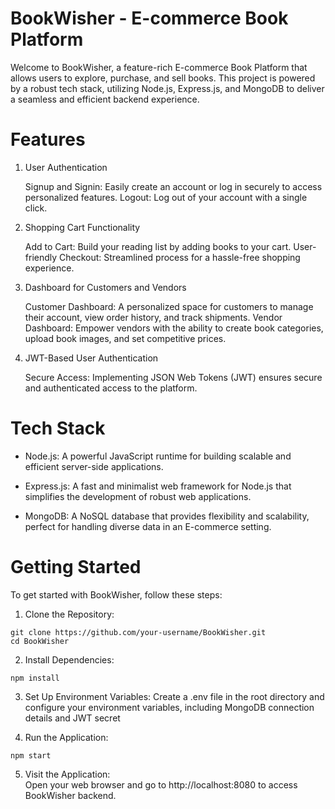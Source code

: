 
# BookWisher  - E-commerce Book Platform

Welcome to BookWisher, a feature-rich E-commerce Book Platform that allows users to explore, purchase, and sell books. This project is powered by a robust tech stack, utilizing Node.js, Express.js, and MongoDB to deliver a seamless and efficient backend experience.

# Features

1. User Authentication

    Signup and Signin: Easily create an account or log in securely to access personalized features.
    Logout: Log out of your account with a single click.

2. Shopping Cart Functionality

    Add to Cart: Build your reading list by adding books to your cart.
    User-friendly Checkout: Streamlined process for a hassle-free shopping experience.

3. Dashboard for Customers and Vendors

    Customer Dashboard: A personalized space for customers to manage their account, view order history, and track shipments.
    Vendor Dashboard: Empower vendors with the ability to create book categories, upload book images, and set competitive prices.

4. JWT-Based User Authentication

    Secure Access: Implementing JSON Web Tokens (JWT) ensures secure and authenticated access to the platform.

# Tech Stack
-
    Node.js: A powerful JavaScript runtime for building scalable and efficient server-side applications.

- Express.js: A fast and minimalist web framework for Node.js that simplifies the development of robust web applications.

-    MongoDB: A NoSQL database that provides flexibility and scalability, perfect for handling diverse data in an E-commerce setting.

# Getting Started 
To get started with BookWisher, follow these steps:

1. Clone the Repository:
```
git clone https://github.com/your-username/BookWisher.git
cd BookWisher

```
2. Install Dependencies:
```
npm install
```
3. Set Up Environment Variables:
Create a .env file in the root directory and configure your environment variables, including MongoDB connection details and JWT secret

4. Run the Application:
```
npm start
```
5. Visit the Application:   
Open your web browser and go to http://localhost:8080 to access BookWisher backend.

